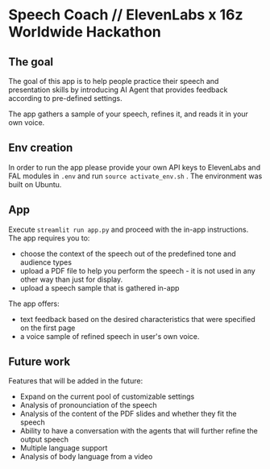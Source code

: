 # Speech Coach // ElevenLabs x 16z Worldwide Hackathon
## The goal
The goal of this app is to help people practice their speech and presentation skills by introducing AI Agent that provides feedback according to pre-defined settings.

The app gathers a sample of your speech, refines it, and reads it in your own voice. 

## Env creation
In order to run the app please provide your own API keys to ElevenLabs and FAL modules in ```.env``` 
and run
```source activate_env.sh```
. The environment was built on Ubuntu.

## App
Execute
```streamlit run app.py```
and proceed with the in-app instructions. 
The app requires you to:
- choose the context of the speech out of the predefined tone and audience types
- upload a PDF file to help you perform the speech - it is not used in any other way than just for display.
- upload a speech sample that is gathered in-app

The app offers:
-  text feedback based on the desired characteristics that were specified on the first page
- a voice sample of refined speech in user's own voice.

## Future work 
Features that will be added in the future:
- Expand on the current pool of customizable settings
- Analysis of pronounciation of the speech
- Analysis of the content of the PDF slides and whether they fit the speech
- Ability to have a conversation with the agents that will further refine the output speech
- Multiple language support
- Analysis of body language from a video

